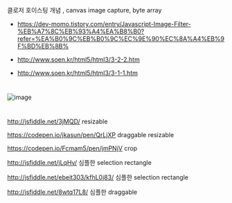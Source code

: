 클로저 호이스팅 개념 , canvas image capture, byte array

- https://dev-momo.tistory.com/entry/Javascript-Image-Filter-%EB%A7%8C%EB%93%A4%EA%B8%B0?refer=%EA%B0%9C%EB%B0%9C%EC%9E%90%EC%8A%A4%EB%9F%BD%EB%8B%

- http://www.soen.kr/html5/html3/3-2-2.htm

- http://www.soen.kr/html5/html3/3-1-1.htm

# 
![image](https://user-images.githubusercontent.com/43921054/83620220-fb374600-a5c7-11ea-9d3a-09acc5fcd631.png)



#
http://jsfiddle.net/3jMQD/
resizable

https://codepen.io/jkasun/pen/QrLjXP
draggable resizable

https://codepen.io/Fcmam5/pen/jmPNjV
crop

http://jsfiddle.net/jLqHv/
심플한 selection rectangle 

http://jsfiddle.net/ebeit303/kfhL0j83/
심플한 selection rectangle

http://jsfiddle.net/8wtq17L8/
심플한 draggable
